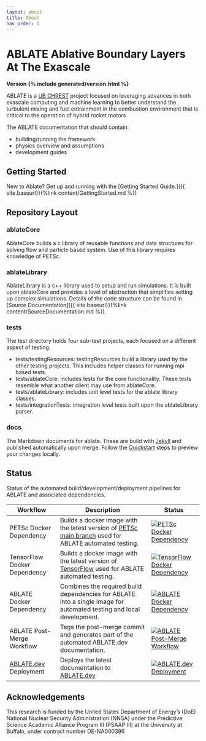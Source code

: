 ```yaml
---
layout: about
title: About
nav_order: 1
---
```

# **ABLATE** **A**blative **B**oundary **L**ayers **A**t **T**he **E**xascale
**Version {% include generated/version.html %}**

ABLATE is a [UB CHREST](https://www.buffalo.edu/chrest.html) project focused on leveraging advances in both exascale computing and machine learning to better understand the turbulent mixing and fuel entrainment in the combustion environment that is critical to the operation of hybrid rocket motors.

The ABLATE documentation that should contain:
* building/running the framework
* physics overview and assumptions
* development guides

## Getting Started
New to Ablate? Get up and running with the [Getting Started Guide.]({{ site.baseurl}}{%link content/GettingStarted.md  %})

## Repository Layout
### ablateCore
AblateCore builds a c library of reusable functions and data structures for solving flow and particle based system.  Use of this library requires knowledge of PETSc. 

### ablateLibrary
AblateLibrary is a c++ library used to setup and run simulations.  It is built upon ablateCore and provides a level of abstraction that simplifies setting up complex simulations.  Details of the code structure can be found in [Source Documentation]({{ site.baseurl}}{%link content/SourceDocumentation.md %}).

### tests
The test directory holds four sub-test projects, each focused on a different aspect of testing.

- tests/testingResources: testingResources build a library used by the other testing projects.  This includes helper classes for running mpi based tests.
- tests/ablateCore: includes tests for the core functionality.  These tests resemble what another client may use from ablateCore.
- tests/ablateLibrary: includes unit level tests for the ablate library classes.
- tests/integrationTests: integration level tests built upon the ablateLibrary parser.

### docs
The Markdown documents for ablate.  These are build with [Jekyll](jekyllrb.com) and published automatically upon merge. Follow the [Quickstart](https://jekyllrb.com/docs/) steps to preview your changes locally.  

## Status
Status of the automated build/development/deployment pipelines for ABLATE and associated dependencies.

| Workflow                            | Description                                                                                                                      | Status                                                                                                                                                                                                              |
|-------------------------------------|----------------------------------------------------------------------------------------------------------------------------------|---------------------------------------------------------------------------------------------------------------------------------------------------------------------------------------------------------------------|
| PETSc Docker Dependency             | Builds a docker image with the latest version of [PETSc main branch](https://petsc.org/main/) used for ABLATE automated testing. | [![PETSc Docker Dependency](https://github.com/UBCHREST/petsc-docker/actions/workflows/docker-publish.yml/badge.svg)](https://github.com/UBCHREST/petsc-docker/actions/workflows/docker-publish.yml)                |
| TensorFlow Docker Dependency        | Builds a docker image with the latest version of [TensorFlow](https://www.tensorflow.org) used for ABLATE automated testing.     | [![TensorFlow Docker Dependency](https://github.com/UBCHREST/tensorflow-docker/actions/workflows/docker-publish.yml/badge.svg)](https://github.com/UBCHREST/tensorflow-docker/actions/workflows/docker-publish.yml) |
| ABLATE Docker Dependency            | Combines the required build dependencies for ABLATE into a single image for automated testing and local development.             | [![ABLATE Docker Dependency](https://github.com/UBCHREST/ablate/actions/workflows/DependencyDockerBuild.yaml/badge.svg)](https://github.com/UBCHREST/ablate/actions/workflows/DependencyDockerBuild.yaml)           |
| ABLATE Post-Merge Workflow          | Tags the post-merge commit and generates part of the automated ABLATE.dev documentation.                                         | [![ABLATE Post-Merge Workflow](https://github.com/UBCHREST/ablate/actions/workflows/MergeWorkflow.yml/badge.svg)](https://github.com/UBCHREST/ablate/actions/workflows/MergeWorkflow.yml)                           |
| [ABLATE.dev](ABLATE.dev) Deployment | Deploys the latest documentation to [ABLATE.dev](ABLATE.dev)                                                                     | [![ABLATE.dev Deployment](https://github.com/UBCHREST/ablate/actions/workflows/pages/pages-build-deployment/badge.svg)](https://github.com/UBCHREST/ablate/actions/workflows/pages/pages-build-deployment)          |

## Acknowledgements
This research is funded by the United States Department of Energy’s (DoE) National Nuclear Security Administration
(NNSA) under the Predictive Science Academic Alliance Program III (PSAAP III) at the University at Buffalo, under
contract number DE-NA000396
